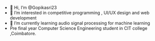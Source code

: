 - 👋 Hi, I’m @Gopikasri23
- 👀 I’m interested in competitive programming , UI/UX design and web development
- 🌱 I’m currently learning audio signal processing for machine learning
- Pre final year Computer Science Engineering student in CIT college ,Coimbatore.


<!---
Gopikasri23/Gopikasri23 is a ✨ special ✨ repository because its `README.md` (this file) appears on your GitHub profile.
You can click the Preview link to take a look at your changes.
--->
